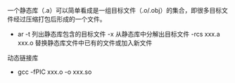 一个静态库（.a）可以简单看成是一组目标文件（.o/.obj）的集合，即很多目标文件经过压缩打包后形成的一个文件。

- ar  -t  列出静态库包含的目标文件
    -x  从静态库中分解出目标文件
    -rcs xxx.a xxx.o  替换静态库文件中已有的文件或加入新文件 

动态链接库

- gcc -fPIC  xxx.o -o xxx.so